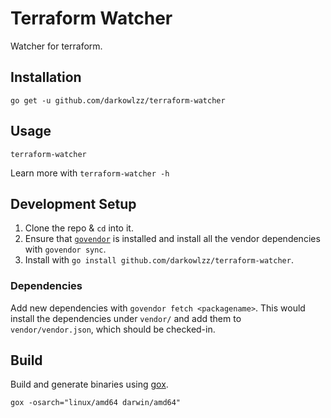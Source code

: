 # Terraform Watcher

Watcher for terraform.


## Installation

`go get -u github.com/darkowlzz/terraform-watcher`


## Usage

`terraform-watcher`

Learn more with `terraform-watcher -h`


## Development Setup

1. Clone the repo & `cd` into it.
2. Ensure that [`govendor`](https://github.com/kardianos/govendor) is installed
and install all the vendor dependencies with `govendor sync`.
3. Install with `go install github.com/darkowlzz/terraform-watcher`.

### Dependencies

Add new dependencies with `govendor fetch <packagename>`. This would install
the dependencies under `vendor/` and add them to `vendor/vendor.json`, which
should be checked-in.


## Build

Build and generate binaries using [gox](https://github.com/mitchellh/gox).

`gox -osarch="linux/amd64 darwin/amd64"`
